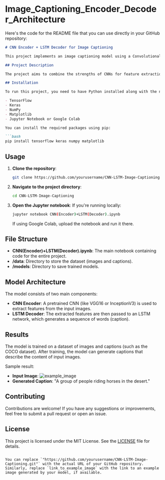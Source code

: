 # Image_Captioning_Encoder_Decoder_Architecture
Here's the code for the README file that you can use directly in your GitHub repository:

```markdown
# CNN Encoder + LSTM Decoder for Image Captioning

This project implements an image captioning model using a Convolutional Neural Network (CNN) as an encoder and a Long Short-Term Memory (LSTM) network as a decoder. The model processes images to generate descriptive captions, demonstrating the potential of deep learning in understanding and describing visual content.

## Project Description

The project aims to combine the strengths of CNNs for feature extraction from images and LSTMs for sequential data generation to produce accurate image captions. The encoder-decoder architecture used here is a standard approach in image captioning tasks and showcases how neural networks can be applied to multimodal learning.

## Installation

To run this project, you need to have Python installed along with the necessary libraries. The primary dependencies are:

- TensorFlow
- Keras
- NumPy
- Matplotlib
- Jupyter Notebook or Google Colab

You can install the required packages using pip:

```bash
pip install tensorflow keras numpy matplotlib
```

## Usage

1. **Clone the repository**:
   ```bash
   git clone https://github.com/yourusername/CNN-LSTM-Image-Captioning.git
   ```
2. **Navigate to the project directory**:
   ```bash
   cd CNN-LSTM-Image-Captioning
   ```
3. **Open the Jupyter notebook**:
   If you're running locally:
   ```bash
   jupyter notebook CNN(Encoder)+LSTM(Decoder).ipynb
   ```
   If using Google Colab, upload the notebook and run it there.

## File Structure

- **CNN(Encoder)+LSTM(Decoder).ipynb**: The main notebook containing code for the entire project.
- **/data**: Directory to store the dataset (images and captions).
- **/models**: Directory to save trained models.

## Model Architecture

The model consists of two main components:

- **CNN Encoder**: A pretrained CNN (like VGG16 or InceptionV3) is used to extract features from the input images.
- **LSTM Decoder**: The extracted features are then passed to an LSTM network, which generates a sequence of words (caption).

## Results

The model is trained on a dataset of images and captions (such as the COCO dataset). After training, the model can generate captions that describe the content of input images.

Sample result:
- **Input Image**: ![example_image](link_to_example_image)
- **Generated Caption**: "A group of people riding horses in the desert."

## Contributing

Contributions are welcome! If you have any suggestions or improvements, feel free to submit a pull request or open an issue.

## License

This project is licensed under the MIT License. See the [LICENSE](LICENSE) file for details.
```

You can replace `"https://github.com/yourusername/CNN-LSTM-Image-Captioning.git"` with the actual URL of your GitHub repository. Similarly, replace `link_to_example_image` with the link to an example image generated by your model, if available.
